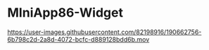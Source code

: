 # MIniApp86-Widget

https://user-images.githubusercontent.com/82198916/190662756-6b798c2d-2a8d-4072-bcfc-d889128bdd6b.mov

